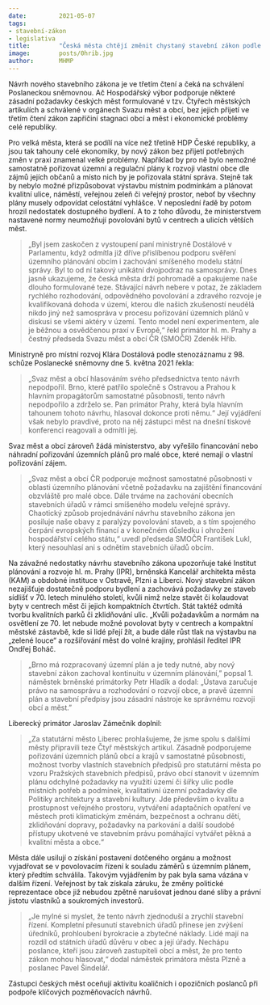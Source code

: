 ```yaml
---
date:         2021-05-07
tags:         
- stavební-zákon
- legislativa
title:        "Česká města chtějí změnit chystaný stavební zákon podle Čtyř městských artikul. Umožní lepší plánování"
image: 	      posts/0hrib.jpg
author:       MHMP
---
```


Návrh nového stavebního zákona je ve třetím čtení a čeká na schválení Poslaneckou sněmovnou. Ač Hospodářský výbor podporuje některé zásadní požadavky českých měst formulované v tzv. Čtyřech městských artikulích a schválené v orgánech Svazu měst a obcí, bez jejich přijetí ve třetím čtení zákon zapříčiní stagnaci obcí a měst i ekonomické problémy celé republiky.

Pro velká města, která se podílí na více než třetině HDP České republiky, a jsou tak tahouny celé ekonomiky, by nový zákon bez přijetí potřebných změn v praxi znamenal velké problémy. Například by pro ně bylo nemožné samostatně pořizovat územní a regulační plány k rozvoji vlastní obce dle zájmů jejích občanů a místo nich by je pořizovala státní správa. Stejně tak by nebylo možné přizpůsobovat výstavbu místním podmínkám a plánovat kvalitní ulice, náměstí, veřejnou zeleň či veřejný prostor, neboť by všechny plány musely odpovídat celostátní vyhlášce. V neposlední řadě by potom hrozil nedostatek dostupného bydlení. A to z toho důvodu, že ministerstvem nastavené normy neumožňují povolování bytů v centrech a ulicích větších měst.

> „Byl jsem zaskočen z vystoupení paní ministryně Dostálové v Parlamentu, když odmítla již dříve přislíbenou podporu svěření územního plánování obcím i zachování smíšeného modelu státní správy. Byl to od ní takový unikátní dvojpodraz na samosprávy. Dnes jasně ukazujeme, že česká města drží pohromadě a opakujeme naše dlouho formulované teze. Stávající návrh nebere v potaz, že základem rychlého rozhodování, odpovědného povolování a zdravého rozvoje je kvalifikovaná dohoda v území, kterou dle našich zkušeností neudělá nikdo jiný než samospráva v procesu pořizování územních plánů v diskusi se všemi aktéry v území. Tento model není experimentem, ale je běžnou a osvědčenou praxí v Evropě,“ řekl primátor hl. m. Prahy a čestný předseda Svazu měst a obcí ČR (SMOČR) Zdeněk Hřib.

Ministryně pro místní rozvoj Klára Dostálová podle stenozáznamu z 98. schůze Poslanecké sněmovny dne 5. května 2021 řekla: 

> „Svaz měst a obcí hlasováním svého předsednictva tento návrh nepodpořil. Brno, které patřilo společně s Ostravou a Prahou k hlavním propagátorům samostatné působnosti, tento návrh nepodpořilo a zdrželo se. Pan primátor Prahy, která byla hlavním tahounem tohoto návrhu, hlasoval dokonce proti němu.“ Její vyjádření však nebylo pravdivé, proto na něj zástupci měst na dnešní tiskové konferenci reagovali a odmítli jej.

Svaz měst a obcí zároveň žádá ministerstvo, aby vyřešilo financování nebo náhradní pořizování územních plánů pro malé obce, které nemají o vlastní pořizování zájem.

> „Svaz měst a obcí ČR podporuje možnost samostatné působnosti v oblasti územního plánování včetně požadavku na zajištění financování obzvláště pro malé obce. Dále trváme na zachování obecních stavebních úřadů v rámci smíšeného modelu veřejné správy. Chaotický způsob projednávání návrhu stavebního zákona jen posiluje naše obavy z paralýzy povolování staveb, a s tím spojeného čerpání evropských financí a v konečném důsledku i ohrožení hospodářství celého státu,“ uvedl předseda SMOČR František Lukl, který nesouhlasí ani s odnětím stavebních úřadů obcím.

Na závažné nedostatky návrhu stavebního zákona upozorňuje také Institut plánování a rozvoje hl. m. Prahy (IPR), brněnská Kancelář architekta města (KAM) a obdobné instituce v Ostravě, Plzni a Liberci. Nový stavební zákon nezajišťuje dostatečně podporu bydlení a zachovává požadavky ze staveb sídlišť v 70. letech minulého století, kvůli nimž nelze stavět či kolaudovat byty v centrech měst či jejich kompaktních čtvrtích. Stát taktéž odmítá tvorbu kvalitních parků či zklidňování ulic. „Kvůli požadavkům a normám na osvětlení ze 70. let nebude možné povolovat byty v centrech a kompaktní městské zástavbě, kde si lidé přejí žít, a bude dále růst tlak na výstavbu na „zelené louce“ a rozšiřování měst do volné krajiny, prohlásil ředitel IPR Ondřej Boháč.

> „Brno má rozpracovaný územní plán a je tedy nutné, aby nový stavební zákon zachoval kontinuitu v územním plánování,” popsal 1. náměstek brněnské primátorky Petr Hladík a dodal: „Ústava zaručuje právo na samosprávu a rozhodování o rozvojí obce, a pravě územní plán a stavební předpisy jsou zásadní nástroje ke správnému rozvoji obcí a měst.”

Liberecký primátor Jaroslav Zámečník doplnil: 

> „Za statutární město Liberec prohlašujeme, že jsme spolu s dalšími městy připravili teze Čtyř městských artikul. Zásadně podporujeme pořizování územních plánů obcí a krajů v samostatné působnosti, možnost tvorby vlastních stavebních předpisů pro statutární města po vzoru Pražských stavebních předpisů, právo obcí stanovit v územním plánu odchylné požadavky na využití území či šířky ulic podle místních potřeb a podmínek, kvalitativní územní požadavky dle Politiky architektury a stavební kultury. Jde především o kvalitu a prostupnost veřejného prostoru, vytváření adaptačních opatření ve městech proti klimatickým změnám, bezpečnost a ochranu dětí, zklidňování dopravy, požadavky na parkování a další soudobé přístupy ukotvené ve stavebním právu pomáhající vytvářet pěkná a kvalitní města a obce.“

Města dále usilují o získání postavení dotčeného orgánu a možnost vyjadřovat se v povolovacím řízení k souladu záměrů s územním plánem, který předtím schválila. Takovým vyjádřením by pak byla sama vázána v dalším řízení. Veřejnost by tak získala záruku, že změny politické reprezentace obce již nebudou zpětně narušovat jednou dané sliby a právní jistotu vlastníků a soukromých investorů.

> „Je mylné si myslet, že tento návrh zjednoduší a zrychlí stavební řízení. Kompletní přesunutí stavebních úřadů přinese jen zvýšení úředníků, prohloubení byrokracie a zbytečné náklady. Lidé mají na rozdíl od státních úřadů důvěru v obec a její úřady. Nechápu poslance, kteří jsou zároveň zastupiteli obcí a měst, že pro tento zákon mohou hlasovat,“ dodal náměstek primátora města Plzně a poslanec Pavel Šindelář.

Zástupci českých měst oceňují aktivitu koaličních i opozičních poslanců při podpoře klíčových pozměňovacích návrhů.
